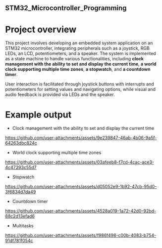 ## STM32_Microcontroller_Programming

# Project overview
This project involves developing an embedded system application on an STM32 microcontroller, integrating peripherals such as a joystick, RGB LEDs, an LCD, potentiometers, and a speaker. The system is implemented as a state machine to handle various functionalities, including **clock management with the ability to set and display the current time**, **a world clock supporting multiple time zones**, **a stopwatch**, and **a countdown timer**.

User interaction is facilitated through joystick buttons with interrupts and potentiometers for setting values and navigating options, while visual and audio feedback is provided via LEDs and the speaker.

# Example output
- Clock management with the ability to set and display the current time  

https://github.com/user-attachments/assets/9e239847-46ab-4b06-9a5f-64263dbc824c


- World clock supporting multiple time zones  

https://github.com/user-attachments/assets/03afeeb8-f7cd-4cac-ace3-4c47293c55d7


- Stopwatch  

https://github.com/user-attachments/assets/d05052e9-1b92-47cb-95d0-3f6834d7da49


- Countdown timer

https://github.com/user-attachments/assets/4528a019-1a72-42d0-92bd-88c2d13efad6


- Multitasks

https://github.com/user-attachments/assets/f986f498-c00b-4083-b754-91df781f054c


